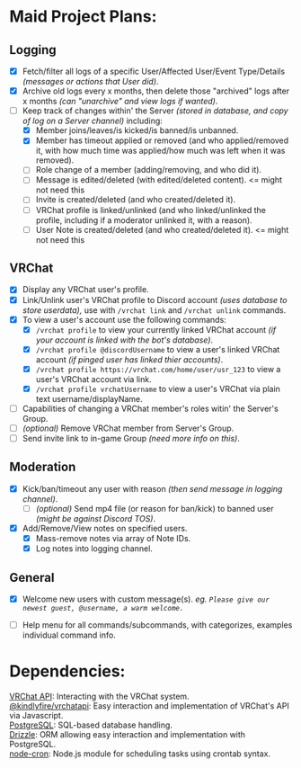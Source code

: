 # Maid Project Plans:

## Logging
- [x] Fetch/filter all logs of a specific User/Affected User/Event Type/Details _(messages or actions that User did)_.
- [x] Archive old logs every x months, then delete those "archived" logs after x months _(can "unarchive" and view logs if wanted)_.
- [ ] Keep track of changes within' the Server _(stored in database, and copy of log on a Server channel)_ including: 
   - [x] Member joins/leaves/is kicked/is banned/is unbanned.
   - [x] Member has timeout applied or removed (and who applied/removed it, with how much time was applied/how much was left when it was removed).
   - [ ] Role change of a member (adding/removing, and who did it).
   - [ ] Message is edited/deleted (with edited/deleted content). <= might not need this
   - [ ] Invite is created/deleted (and who created/deleted it).
   - [ ] VRChat profile is linked/unlinked (and who linked/unlinked the profile, including if a moderator unlinked it, with a reason).
   - [ ] User Note is created/deleted (and who created/deleted it). <= might not need this

## VRChat
- [x] Display any VRChat user's profile.
- [x] Link/Unlink user's VRChat profile to Discord account _(uses database to store userdata),_ use with `/vrchat link` and `/vrchat unlink` commands.
- [x] To view a user's account use the following commands:
   - [x] `/vrchat profile` to view your currently linked VRChat account _(if your account is linked with the bot's database)_.
   - [x] `/vrchat profile @discordUsername` to view a user's linked VRChat account _(if pinged user has linked thier accounts)_.
   - [x] `/vrchat profile https://vrchat.com/home/user/usr_123` to view a user's VRChat account via link.
   - [x] `/vrchat profile vrchatUsername` to view a user's VRChat via plain text username/displayName.
- [ ] Capabilities of changing a VRChat member's roles witin' the Server's Group.
- [ ] _(optional)_ Remove VRChat member from Server's Group.
- [ ] Send invite link to in-game Group _(need more info on this)_.

## Moderation
- [x] Kick/ban/timeout any user with reason _(then send message in logging channel)_.
   - [ ] _(optional)_ Send mp4 file (or reason for ban/kick) to banned user _(might be against Discord TOS)_.
- [x] Add/Remove/View notes on specified users.
   - [x] Mass-remove notes via array of Note IDs.
   - [x] Log notes into logging channel.

## General
- [x] Welcome new users with custom message(s). _eg. `Please give our newest guest, @username, a warm welcome.`_
- [ ] Help menu for all commands/subcommands, with categorizes, examples individual command info.


# Dependencies:
[VRChat API](https://vrchat.community): Interacting with the VRChat system. <br/>
[@kindlyfire/vrchatapi](https://www.npmjs.com/package/@kindlyfire/vrchatapi): Easy interaction and implementation of VRChat's API via Javascript. <br/>
[PostgreSQL](https://www.npmjs.com/package/pg): SQL-based database handling. <br/>
[Drizzle](https://orm.drizzle.team): ORM allowing easy interaction and implementation with PostgreSQL. <br/>
[node-cron](https://www.npmjs.com/package/node-cron): Node.js module for scheduling tasks using crontab syntax.